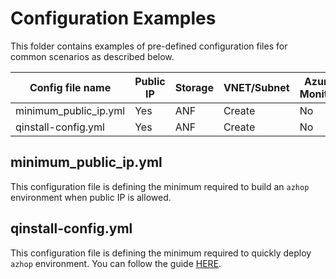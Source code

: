 # Configuration Examples
This folder contains examples of pre-defined configuration files for common scenarios as described below.


| Config file name         | Public IP | Storage | VNET/Subnet | Azure Monitor | Alerting | Lustre | Slurm Accounting |
|--------------------------|-----------|---------|-------------|---------------|----------|--------|------------------|
| minimum_public_ip.yml    | Yes       | ANF     | Create      | No            | No       | No     | No               |
| qinstall-config.yml    | Yes       | ANF     | Create      | No            | No       | No     | No               |

## minimum_public_ip.yml
This configuration file is defining the minimum required to build an `azhop` environment when public IP is allowed.

## qinstall-config.yml
This configuration file is defining the minimum required to quickly deploy `azhop` environment. You can follow the guide [HERE](https://azure.github.io/az-hop/tutorials/quick_install.html).